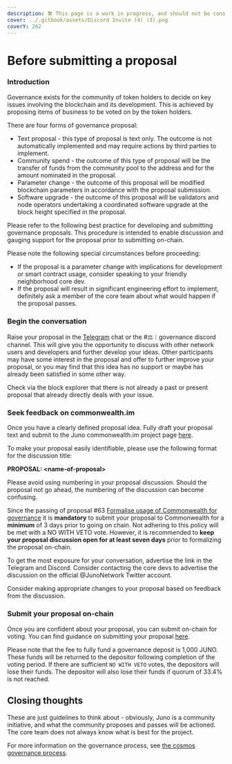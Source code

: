 ```yaml
---
description: 🛠 This page is a work in progress, and should not be considered canon 🛠
cover: ../.gitbook/assets/Discord Invite (4) (3).png
coverY: 262
---
```


# Before submitting a proposal

### Introduction

Governance exists for the community of token holders to decide on key issues involving the blockchain and its development. This is achieved by proposing items of business to be voted on by the token holders.

There are four forms of governance proposal:

* Text proposal - this type of proposal is text only. The outcome is not automatically implemented and may require actions by third parties to implement.
* Community spend - the outcome of this type of proposal will be the transfer of funds from the community pool to the address and for the amount nominated in the proposal.
* Parameter change - the outcome of this proposal will be modified blockchain parameters in accordance with the proposal submission.
* Software upgrade - the outcome of this proposal will be validators and node operators undertaking a coordinated software upgrade at the block height specified in the proposal.

Please refer to the following best practice for developing and submitting governance proposals. This procedure is intended to enable discussion and gauging support for the proposal prior to submitting on-chain.

Please note the following special circumstances before proceeding:

* If the proposal is a parameter change with implications for development or smart contract usage, consider speaking to your friendly neighborhood core dev.
* If the proposal will result in significant engineering effort to implement, definitely ask a member of the core team about what would happen if the proposal passes.

### Begin the conversation

Raise your proposal in the [Telegram](https://t.me/JunoNetwork) chat or the #⚖︱governance discord channel. This will give you the opportunity to discuss with other network users and developers and further develop your ideas. Other participants may have some interest in the proposal and offer to further improve your proposal, or you may find that this idea has no support or maybe has already been satisfied in some other way.

Check via the block explorer that there is not already a past or present proposal that already directly deals with your issue.

### Seek feedback on commonwealth.im

Once you have a clearly defined proposal idea. Fully draft your proposal text and submit to the Juno commonwealth.im project page [here](https://commonwealth.im/juno).

To make your proposal easily identifiable, please use the following format for the discussion title:

**PROPOSAL: \<name-of-proposal>**

Please avoid using numbering in your proposal discussion. Should the proposal not go ahead, the numbering of the discussion can become confusing.

Since the passing of proposal #63 [Formalise usage of Commonwealth for governance](https://www.mintscan.io/juno/proposals/63) it is **mandatory** to submit your proposal to Commonwealth for a **minimum** of 3 days prior to going on chain. Not adhering to this policy will be met with a NO WITH VETO vote. However, it is recommended to **keep your proposal discussion open for at least seven days** prior to formalizing the proposal on-chain.

To get the most exposure for your conversation, advertise the link in the Telegram and Discord. Consider contacting the core devs to advertise the discussion on the official @JunoNetwork Twitter account.

Consider making appropriate changes to your proposal based on feedback from the discussion.

### Submit your proposal on-chain

Once you are confident about your proposal, you can submit on-chain for voting. You can find guidance on submitting your proposal [here](submitting-a-proposal-cli/).

Please note that the fee to fully fund a governance deposit is 1,000 JUNO. These funds will be returned to the depositor following completion of the voting period. If there are sufficient `NO WITH VETO` votes, the depositors will lose their funds. The depositor will also lose their funds if quorum of 33.4% is not reached.

## Closing thoughts

These are just guidelines to think about - obviously, Juno is a community initiative, and what the community proposes and passes will be actioned. The core team does not always know what is best for the project.

For more information on the governance process, see [the cosmos governance process](https://hub.cosmos.network/main/governance/process.html).
